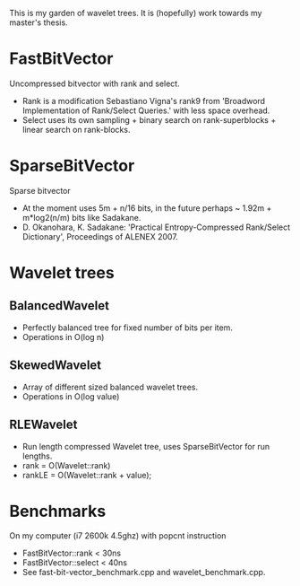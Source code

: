 This is my garden of wavelet trees. It is (hopefully) work towards my master's thesis.

FastBitVector
====================
Uncompressed bitvector with rank and select.
- Rank is a modification Sebastiano Vigna's rank9 from 'Broadword Implementation of Rank/Select Queries.' with less space overhead.
- Select uses its own sampling + binary search on rank-superblocks + linear search on rank-blocks.

SparseBitVector
===================
Sparse bitvector 
- At the moment uses 5m + n/16 bits, in the future perhaps ~ 1.92m + m\*log2(n/m) bits like Sadakane.
- D. Okanohara, K. Sadakane: 'Practical Entropy-Compressed Rank/Select Dictionary', Proceedings of ALENEX 2007.

Wavelet trees
===========================

BalancedWavelet
-----------------
- Perfectly balanced tree for fixed number of bits per item.
- Operations in O(log n)

SkewedWavelet
-----------------
- Array of different sized balanced wavelet trees.
- Operations in O(log value)

RLEWavelet<Wavelet>
-----------------
- Run length compressed Wavelet tree, uses SparseBitVector for run lengths.
- rank = O(Wavelet::rank)
- rankLE = O(Wavelet::rank + value);

Benchmarks
=================
On my computer (i7 2600k 4.5ghz) with popcnt instruction
- FastBitVector::rank < 30ns
- FastBitVector::select < 40ns
- See fast-bit-vector_benchmark.cpp and wavelet_benchmark.cpp.
